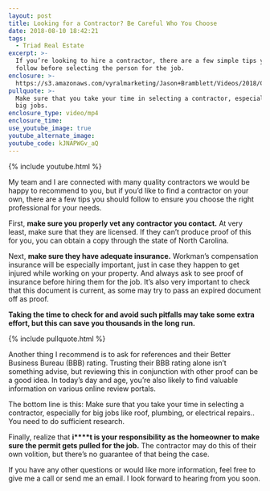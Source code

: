 ```yaml
---
layout: post
title: Looking for a Contractor? Be Careful Who You Choose
date: 2018-08-10 18:42:21
tags:
  - Triad Real Estate
excerpt: >-
  If you’re looking to hire a contractor, there are a few simple tips you should
  follow before selecting the person for the job.
enclosure: >-
  https://s3.amazonaws.com/vyralmarketing/Jason+Bramblett/Videos/2018/Choosing+The+Right+Contractor+-+Jason+Bramblett+Real+Estate.mp4
pullquote: >-
  Make sure that you take your time in selecting a contractor, especially for
  big jobs.
enclosure_type: video/mp4
enclosure_time:
use_youtube_image: true
youtube_alternate_image:
youtube_code: kJNAPWGv_aQ
---
```


{% include youtube.html %}

My team and I are connected with many quality contractors we would be happy to recommend to you, but if you’d like to find a contractor on your own, there are a few tips you should follow to ensure you choose the right professional for your needs.

First, **make sure you properly vet any contractor you contact.** At very least, make sure that they are licensed. If they can’t produce proof of this for you, you can obtain a copy through the state of North Carolina.

Next, **make sure they have adequate insurance.** Workman’s compensation insurance will be especially important, just in case they happen to get injured while working on your property. And always ask to see proof of insurance before hiring them for the job. It’s also very important to check that this document is current, as some may try to pass an expired document off as proof.

**Taking the time to check for and avoid such pitfalls may take some extra effort, but this can save you thousands in the long run.**

{% include pullquote.html %}

Another thing I recommend is to ask for references and their Better Business Bureau (BBB) rating. Trusting their BBB rating alone isn’t something advise, but reviewing this in conjunction with other proof can be a good idea. In today’s day and age, you’re also likely to find valuable information on various online review portals.

The bottom line is this: Make sure that you take your time in selecting a contractor, especially for big jobs like roof, plumbing, or electrical repairs.. You need to do sufficient research.

Finally, realize that **i****t is your responsibility as the homeowner to make sure the permit gets pulled for the job.** The contractor may do this of their own volition, but there’s no guarantee of that being the case.

If you have any other questions or would like more information, feel free to give me a call or send me an email. I look forward to hearing from you soon.

&nbsp;